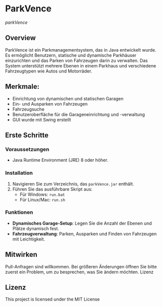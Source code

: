 # ParkVence

*parkVence*

## Overview

ParkVence ist ein Parkmanagementsystem, das in Java entwickelt wurde. Es ermöglicht Benutzern, statische und dynamische Parkhäuser einzurichten und das Parken von Fahrzeugen darin zu verwalten. Das System unterstützt mehrere Ebenen in einem Parkhaus und verschiedene Fahrzeugtypen wie Autos und Motorräder.

## Merkmale:

- Einrichtung von dynamischen und statischen Garagen
- Ein- und Ausparken von Fahrzeugen
- Fahrzeugsuche
- Benutzeroberfläche für die Garageneinrichtung und -verwaltung
- GUI wurde mit Swing erstellt


## Erste Schritte
### Voraussetzungen

- Java Runtime Environment (JRE) 8 oder höher.


### Installation

1. Navigieren Sie zum Verzeichnis, das `parkVence.jar` enthält.
2. Führen Sie das ausführbare Skript aus:
    - Für Windows: `run.bat`
    - Für Linux/Mac: `run.sh`

### Funktionen

- **Dynamisches Garage-Setup**: Legen Sie die Anzahl der Ebenen und Plätze dynamisch fest.
- **Fahrzeugverwaltung**: Parken, Ausparken und Finden von Fahrzeugen mit Leichtigkeit.


## Mitwirken

Pull-Anfragen sind willkommen. Bei größeren Änderungen öffnen Sie bitte zuerst ein Problem, um zu besprechen, was Sie ändern möchten.
Lizenz

## Lizenz

This project is licensed under the MIT License